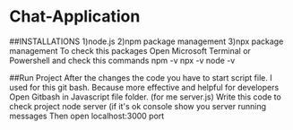 # Chat-Application
 
##INSTALLATIONS
1)node.js 
2)npm package management
3)npx package management
To check this packages 
Open Microsoft Terminal or Powershell and check this commands
npm -v
npx -v
node -v

##Run Project
After the changes the code you have to start script file.
I used for this git bash. Because more effective and helpful for developers
Open Gitbash in Javascript file folder. (for me server.js)
Write this code to check project
node server (if it's ok console show you server running messages
Then open localhost:3000 port

